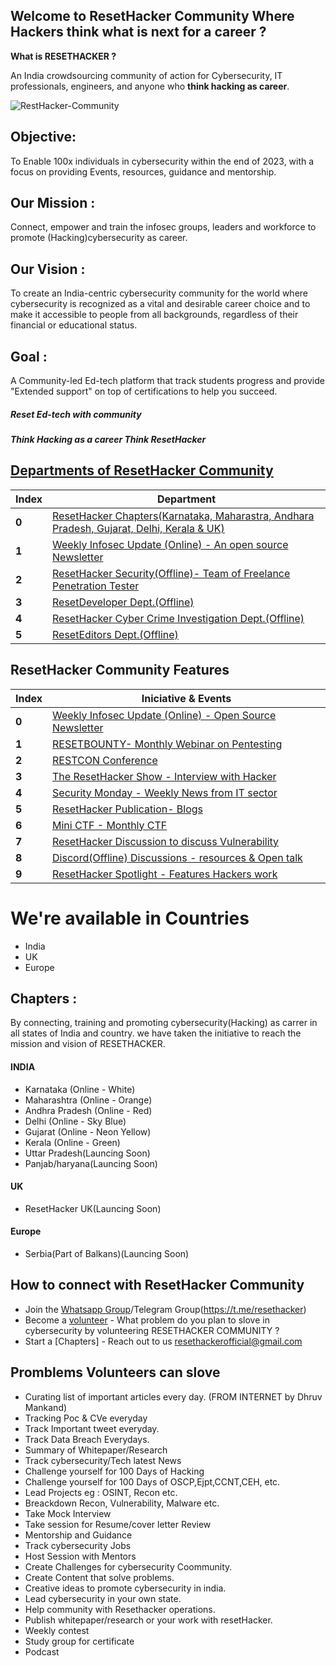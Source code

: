 ## Welcome to ResetHacker Community Where Hackers think what is next for a career ?

**What is RESETHACKER ?**

An India crowdsourcing community of action for Cybersecurity, IT professionals, engineers, and anyone who **think hacking as career**.

![RestHacker-Community](https://user-images.githubusercontent.com/25515871/211546520-2c15a8bb-2f13-4bbe-90ce-16a4a23b7f5d.jpeg)

## Objective: 
To Enable 100x individuals in cybersecurity within the end of 2023, with a focus on providing Events, resources, guidance and mentorship.

## Our Mission : 
Connect, empower and train the infosec groups, leaders and workforce to promote (Hacking)cybersecurity as career.

## Our Vision : 
To create an India-centric cybersecurity community for the world where cybersecurity is recognized as a vital and desirable career choice and to make it accessible to people from all backgrounds, regardless of their financial or educational status.

## Goal :
A Community-led Ed-tech platform that track students progress and provide "Extended support" on top of certifications to help you succeed.

##### Reset Ed-tech with community
##### Think Hacking as a career Think ResetHacker

## [Departments of ResetHacker Community](/Departments.md)
Index | Department 
--- | ---
**0** | [ResetHacker Chapters(Karnataka, Maharastra, Andhara Pradesh, Gujarat, Delhi, Kerala & UK)]()
**1** | [Weekly Infosec Update (Online) - An open source Newsletter](https://github.com/RESETHACKER-COMMUNITY/Pentesting-Bugbounty/tree/main/ResetCybersecuirty)
**2** | [ResetHacker Security(Offline)- Team of Freelance Penetration Tester](https://resethacker.com)
**3** | [ResetDeveloper Dept.(Offline)](https://instagram.com/resetdeveloper?igshid=1k4ij7y0brg4r)
**4** | [ResetHacker Cyber Crime Investigation Dept.(Offline)](https://instagram.com/resethacker.ccid?igshid=1wynnwno5vjn8)
**5** | [ResetEditors Dept.(Offline)](https://instagram.com/reseteditors?igshid=1e1t1pwbndodx)

## ResetHacker Community Features 
Index | Iniciative & Events 
--- | ---
**0** | [Weekly Infosec Update (Online) - Open Source Newsletter](https://github.com/RESETHACKER-COMMUNITY/Pentesting-Bugbounty/tree/main/ResetCybersecuirty)
**1** | [RESETBOUNTY- Monthly Webinar on Pentesting](https://youtube.com/playlist?list=PLNR8n-5bMyMP0XRrnye1Kccey6OnTGkuy)
**2** | [RESTCON Conference](https://youtube.com/playlist?list=PLNR8n-5bMyMOMHqJS2drxIA78IOPxTBCO)
**3** | [The ResetHacker Show - Interview with Hacker](https://youtube.com/playlist?list=PLNR8n-5bMyMNQOHLdDh6-t0Hw_YPWa04N)
**4** | [Security Monday - Weekly News from IT sector](https://youtube.com/playlist?list=PLNR8n-5bMyMMdpvOtaHB8r1ScVBg2Ed2m)
**5** | [ResetHacker Publication- Blogs](https://www.resethackerofficial.medium.com/)
**6** | [Mini CTF - Monthly CTF](https://youtube.com/playlist?list=PLNR8n-5bMyMOR6PHMOKXtTBMnguMMugFM)
**7** | [ResetHacker Discussion to discuss Vulnerability](https://t.me/joinchat/URNgiYnNKnZw_Jqy)
**8** | [Discord(Offline) Discussions - resources & Open talk](https://discord.gg/HbM3435JcX)
**9** | [ResetHacker Spotlight - Features Hackers work](https://www.instagram.com/p/CKdi3bCgSwn/?igshid=devgbxjw6gkb)


# We're available in Countries
- India
- UK
- Europe

## Chapters :
By connecting, training and promoting cybersecurity(Hacking) as carrer in all states of India and country.
we have taken the initiative to reach the mission and vision of RESETHACKER.

#### INDIA
- Karnataka (Online - White)
- Maharashtra (Online - Orange)
- Andhra Pradesh (Online - Red)
- Delhi (Online - Sky Blue)
- Gujarat (Online - Neon Yellow)
- Kerala (Online - Green)
- Uttar Pradesh(Launcing Soon)
- Panjab/haryana(Launcing Soon)

#### UK
- ResetHacker UK(Launcing Soon)

#### Europe
- Serbia(Part of Balkans)(Launcing Soon)

## How to connect with ResetHacker Community
  
  - Join the [Whatsapp Group](https://chat.whatsapp.com/GxrkwIWwC6GKhYlsJVTU9t)/Telegram Group(https://t.me/resethacker)
  - Become a [volunteer]() - What problem do you plan to slove in cybersecurity by volunteering RESETHACKER COMMUNITY ?
  - Start a [Chapters] - Reach out to us resethackerofficial@gmail.com

## Promblems Volunteers can slove

- Curating list of important articles every day. (FROM INTERNET by Dhruv Mankand)
- Tracking Poc & CVe everyday
- Track Important tweet everyday.
- Track Data Breach Everydays.
- Summary of Whitepaper/Research
- Track cybersecurity/Tech latest News
- Challenge yourself for 100 Days of Hacking
- Challenge yourself for 100 Days of OSCP,Ejpt,CCNT,CEH, etc.
- Lead Projects eg : OSINT, Recon etc.
- Breackdown Recon, Vulnerability, Malware etc.
- Take Mock Interview
- Take session for Resume/cover letter Review 
- Mentorship and Guidance  
- Track cybersecurity Jobs
- Host Session with Mentors
- Create Challenges for cybersecurity Coommunity.
- Create Content that solve problems.
- Creative ideas to promote cybersecurity in india.
- Lead cybersecurity in your own state.
- Help community with Resethacker operations. 
- Publish whitepaper/research or your work with resetHacker.
- Weekly contest
- Study group for certificate
- Podcast
